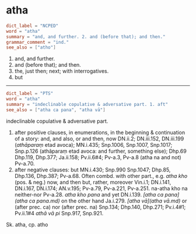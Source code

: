 # atha

``` toml
dict_label = "NCPED"
word = "atha"
summary = "and, and further. 2. and (before that); and then."
grammar_comment = "ind."
see_also = ["atho"]
```

1. and, and further.
2. and (before that); and then.
3. the, just then; next; with interrogatives.
4. but

--------------------

``` toml
dict_label = "PTS"
word = "atha"
summary = "indeclinable copulative & adversative part. 1. aft"
see_also = ["atha ca pana", "atha vā"]
```

indeclinable copulative & adversative part.

1. after positive clauses, in enumerations, in the beginning & continuation of a story: and, and also, or and then, now DN.ii.2; DN.iii.152, DN.iii.199 (*athāparaṃ* etad avoca); MN.i.435; Snp.1006, Snp.1007, Snp.1017; Snp.p.126 (athâparaṃ etad avoca: and further, something else); Dhp.69 Dhp.119, Dhp.377; Ja.ii.158; Pv.ii.6#4; Pv\-a.3, Pv\-a.8 (atha na and not) Pv\-a.70.
2. after negative clauses: but MN.i.430; Snp.990 Snp.1047; Dhp.85, Dhp.136, Dhp.387; Pv\-a.68. Often combd. with other part., e.g. *atha kho* (pos. & neg.) now, and then but, rather, moreover Vin.i.1; DN.i.141, DN.i.167, DN.i.174; AN.v.195; Pv\-a.79, Pv\-a.221, Pv\-a.251. na\-atha kho na neither\-nor Pv\-a.28. *atha kho pana* and yet DN.i.139. *[atha ca pana](atha ca pana.md)* on the other hand Ja.i.279. *[atha vā](atha vā.md)* or (after prec. ca) nor (after prec. na) Snp.134; Dhp.140, Dhp.271; Pv.i.4#1; Pv.ii.1#4 *athā vā pi* Snp.917, Snp.921.

Sk. atha, cp. atho

